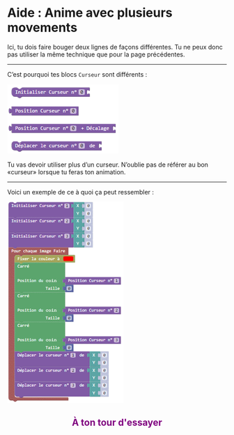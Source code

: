 # Aide : Anime avec plusieurs movements

Ici, tu dois faire bouger deux lignes de façons différentes. Tu ne peux donc pas utiliser la même technique que pour la page précédentes.

***

C’est pourquoi tes blocs `Curseur` sont différents : 

![Blocs multiples curseurs][curseur_tab]

Tu vas devoir utiliser plus d’un curseur. N’oublie pas de référer au bon «curseur» lorsque tu feras ton animation. 

***

Voici un exemple de ce à quoi ça peut ressembler : 

![Exemple plusieurs curseurs][ex_p6]


## <span style="color: #800080"><center>À ton tour d'essayer</span>

[curseur_tab]: img/animation_curseur_tab.png
[ex_p6]: img/animation_ex_3.png
